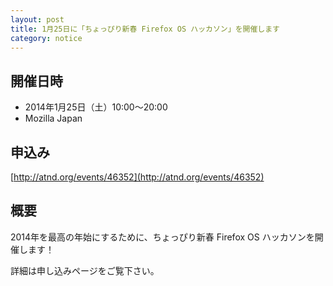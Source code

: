 ```yaml
---
layout: post
title: 1月25日に「ちょっぴり新春 Firefox OS ハッカソン」を開催します
category: notice
---
```


## 開催日時

- 2014年1月25日（土）10:00〜20:00
- Mozilla Japan

## 申込み

[http://atnd.org/events/46352](http://atnd.org/events/46352)

## 概要

2014年を最高の年始にするために、ちょっぴり新春 Firefox OS ハッカソンを開催します！

詳細は申し込みページをご覧下さい。
